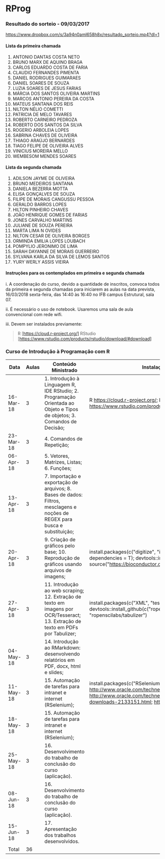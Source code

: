 # RProg

### Resultado do sorteio - 09/03/2017

https://www.dropbox.com/s/3a94n0aml658h8x/resultado_sorteio.mp4?dl=1

#### Lista da primeira chamada

01. ANTONIO DANTAS COSTA NETO
02. BRUNO MARX DE AQUINO BRAGA        
03. CARLOS EDUARDO COSTA DE FARIA     
04. CLAUDIO FERNANDES PIMENTA         
05. DANIEL RODRIGUES GUIMARAES        
06. DANIEL SOARES DE SOUZA            
07. LUZIA SOARES DE JESUS FARIAS      
08. MÁRCIA DOS SANTOS OLIVEIRA MARTINS
09. MARCOS ANTONIO PEREIRA DA COSTA   
10. MATEUS SANTANA DOS REIS           
11. NILTON NÉLIO COMETTI              
12. PATRICIA DE MELO TAVARES          
13. ROBERTO CARNEIRO PEDROZA          
14. ROBERTO DOS SANTOS DA SILVA       
15. ROGERIO ARBOLEIA LOPES            
16. SABRINA CHAVES DE OLIVEIRA        
17. THIAGO ARAÚJO BERNARDES           
18. TIAGO FELIPE DE OLIVEIRA ALVES    
19. VINICIUS MOREIRA MELLO            
20. WEMBESOM MENDES SOARES            

#### Lista da segunda chamada

01. ADILSON JAYME DE OLIVEIRA             
02. BRUNO MEDEIROS SANTANA                
03. DANIELA BEZERRA MOTTA                 
04. ELISA GONÇALVES DE SOUZA              
05. FILIPE DE MORAIS CANGUSSU PESSOA      
06. GERALDO BARROS LOPES                  
07. HILTON PINHEIRO CHAVES                
08. JOÃO HENRIQUE GOMES DE FARIAS         
09. JONES CARVALHO MARTINS                
10. JULIANE DE SOUZA PEREIRA              
11. MARTA LIMA N OVIDES                   
12. NILTON CESAR DE OLIVEIRA BORGES       
13. ORMINDA EMILIA LOPES LOUBACH          
14. POMPYLIO JERONIMO DE LIMA             
15. SARAH DAYANNE DE MORAIS GUERREIRO     
16. SYLVANA KARLA DA SILVA DE LEMOS SANTOS
17. YURY WERLY ASSIS VIEIRA

#### Instruções para os contemplados em primeira e segunda chamada

i. A coordenação do curso, devido a quantidade de inscritos, convoca todos da primeira e segunda chamadas para iniciarem as aulas na data prevista, 16/03/2018 sexta-feira, das 14:40 às 16:40 no IFB campus Estrutural, sala 07.

ii. É necessário o uso de notebook. Usaremos uma sala de aula convencional com rede wifi.

iii. Devem ser instalados previamente:
  > R [https://cloud.r-project.org/]
  > RStudio [https://www.rstudio.com/products/rstudio/download/#download]

### Curso de Introdução à Programação com R

Data | Aulas | Conteúdo Ministrado | Instalação Prévia - Pacotes | Observações
---   |   ---   |   ---   |   ---   |   ---
16-Mar-18 | 3 | 1. Introdução à Linguagem R, IDE RStudio; 2. Programação Orientada ao Objeto e Tipos de objetos; 3. Comandos de Decisão; | R <https://cloud.r-project.org/>; RStudio <https://www.rstudio.com/products/rstudio/download2/#download>; | 
23-Mar-18 | 3 | 4. Comandos de Repetição; |  | T01
06-Apr-18 | 3 | 5. Vetores, Matrizes, Listas; 6. Funções; |  | 
13-Apr-18 | 3 | 7. Importação e exportação de arquivos; 8. Bases de dados: Filtros, mesclagens e noções de REGEX para busca e substituição; |  | T01-Entrega
20-Apr-18 | 3 | 9. Criação de gráficos pelo base; 10. Reprodução de gráficos usando arquivos de imagens; | install.packages(c("digitize", "imager", "devtools", "fftwtools"), dependencies = T); devtools::install_github("swarm-lab/videoplayR"); source("https://bioconductor.org/biocLite.R"); biocLite("EBImage")	
27-Apr-18 | 3 | 11. Introdução ao web scraping; 12. Extração de texto em imagens por OCR/Tesseract; 13. Extração de texto em PDFs por Tabulizer; | install.packages(c("XML", "tesseract", "devtools"), dependencies = T); devtools::install_github(c("ropenscilabs/tabulizerjars", "ropenscilabs/tabulizer") | T02
04-May-18 | 3 | 14. Introdução ao RMarkdown: desenvolvendo relatórios em PDF, docx, html e slides; |  | 
11-May-18 | 3 | 15. Automação de tarefas para intranet e internet (RSelenium); | install.packages(c("RSelenium"), dependencies = T); <http://www.oracle.com/technetwork/pt/java/javase/downloads/index.html>; <http://www.oracle.com/technetwork/pt/java/javase/downloads/jdk8-downloads-2133151.html>; <https://www.google.com.br/chrome/> | T02-Entrega
18-May-18 | 3 | 15. Automação de tarefas para intranet e internet (RSelenium); |  | TFinal
25-May-18 | 3 | 16. Desenvolvimento do trabalho de conclusão do curso (aplicação). |  | 
08-Jun-18 | 3 | 16. Desenvolvimento do trabalho de conclusão do curso (aplicação). |  | 
15-Jun-18 | 3 | 17. Apresentação dos trabalhos desenvolvidos.		
Total | 36 |  |  | 
